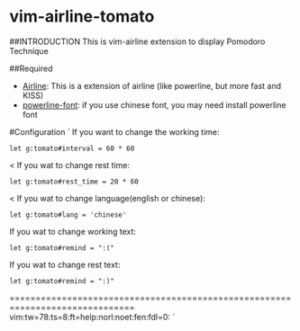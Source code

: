 vim-airline-tomato
==================
  
##INTRODUCTION 
This is vim-airline extension to display  Pomodoro Technique
  
##Required
* [Airline](https://github.com/bling/vim-airline): This is a extension of airline (like powerline, but more fast and KISS)
* [powerline-font](https://github.com/Lokaltog/powerline-fonts): if you use chinese font, you may need install powerline font
   
#Configuration
`
  If you want to change the working time:
>
    let g:tomato#interval = 60 * 60
<
  If you wat to change rest time:
>
    let g:tomato#rest_time = 20 * 60
<
  If you wat to change language(english or chinese):
>
    let g:tomato#lang = 'chinese'

  If you wat to change working text:
>
    let g:tomato#remind = ":("

  If you wat to change rest text:
>
    let g:tomato#remind = ":)"
==============================================================================
vim:tw=78:ts=8:ft=help:norl:noet:fen:fdl=0:
`
